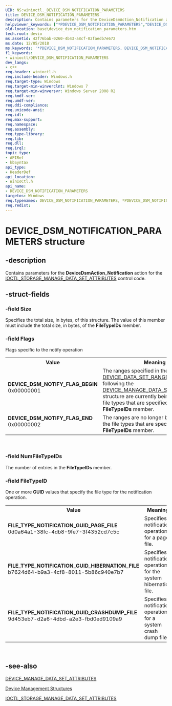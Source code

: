 ```yaml
---
UID: NS:winioctl._DEVICE_DSM_NOTIFICATION_PARAMETERS
title: DEVICE_DSM_NOTIFICATION_PARAMETERS
description: Contains parameters for the DeviceDsmAction_Notification action for the IOCTL_STORAGE_MANAGE_DATA_SET_ATTRIBUTES control code.helpviewer_keywords: ["*PDEVICE_DSM_NOTIFICATION_PARAMETERS","DEVICE_DSM_NOTIFICATION_PARAMETERS","DEVICE_DSM_NOTIFICATION_PARAMETERS structure","DEVICE_DSM_NOTIFY_FLAG_BEGIN","DEVICE_DSM_NOTIFY_FLAG_END","FILE_TYPE_NOTIFICATION_GUID_CRASHDUMP_FILE","FILE_TYPE_NOTIFICATION_GUID_HIBERNATION_FILE","FILE_TYPE_NOTIFICATION_GUID_PAGE_FILE","PDEVICE_DSM_NOTIFICATION_PARAMETERS","PDEVICE_DSM_NOTIFICATION_PARAMETERS structure pointer","base.device_dsm_notification_parameters","winioctl/DEVICE_DSM_NOTIFICATION_PARAMETERS","winioctl/PDEVICE_DSM_NOTIFICATION_PARAMETERS"]
old-location: base\device_dsm_notification_parameters.htm
tech.root: devio
ms.assetid: 42f76bab-0260-4b43-a8cf-02faedb7e672
ms.date: 12/05/2018
ms.keywords: '*PDEVICE_DSM_NOTIFICATION_PARAMETERS, DEVICE_DSM_NOTIFICATION_PARAMETERS, DEVICE_DSM_NOTIFICATION_PARAMETERS structure, DEVICE_DSM_NOTIFY_FLAG_BEGIN, DEVICE_DSM_NOTIFY_FLAG_END, FILE_TYPE_NOTIFICATION_GUID_CRASHDUMP_FILE, FILE_TYPE_NOTIFICATION_GUID_HIBERNATION_FILE, FILE_TYPE_NOTIFICATION_GUID_PAGE_FILE, PDEVICE_DSM_NOTIFICATION_PARAMETERS, PDEVICE_DSM_NOTIFICATION_PARAMETERS structure pointer, base.device_dsm_notification_parameters, winioctl/DEVICE_DSM_NOTIFICATION_PARAMETERS, winioctl/PDEVICE_DSM_NOTIFICATION_PARAMETERS'
f1_keywords:
- winioctl/DEVICE_DSM_NOTIFICATION_PARAMETERS
dev_langs:
- c++
req.header: winioctl.h
req.include-header: Windows.h
req.target-type: Windows
req.target-min-winverclnt: Windows 7
req.target-min-winversvr: Windows Server 2008 R2
req.kmdf-ver: 
req.umdf-ver: 
req.ddi-compliance: 
req.unicode-ansi: 
req.idl: 
req.max-support: 
req.namespace: 
req.assembly: 
req.type-library: 
req.lib: 
req.dll: 
req.irql: 
topic_type:
- APIRef
- kbSyntax
api_type:
- HeaderDef
api_location:
- WinIoCtl.h
api_name:
- DEVICE_DSM_NOTIFICATION_PARAMETERS
targetos: Windows
req.typenames: DEVICE_DSM_NOTIFICATION_PARAMETERS, *PDEVICE_DSM_NOTIFICATION_PARAMETERS
req.redist: 
---
```


# DEVICE_DSM_NOTIFICATION_PARAMETERS structure


## -description


Contains parameters for the <b>DeviceDsmAction_Notification</b> action for the 
    <a href="https://docs.microsoft.com/windows/desktop/api/winioctl/ni-winioctl-ioctl_storage_manage_data_set_attributes">IOCTL_STORAGE_MANAGE_DATA_SET_ATTRIBUTES</a> 
    control code.


## -struct-fields




### -field Size

Specifies the total size, in bytes, of this structure. The value of this member must include the total 
      size, in bytes, of the <b>FileTypeIDs</b> member.


### -field Flags

Flags specific to the notify operation

<table>
<tr>
<th>Value</th>
<th>Meaning</th>
</tr>
<tr>
<td width="40%"><a id="DEVICE_DSM_NOTIFY_FLAG_BEGIN"></a><a id="device_dsm_notify_flag_begin"></a><dl>
<dt><b>DEVICE_DSM_NOTIFY_FLAG_BEGIN</b></dt>
<dt>0x00000001</dt>
</dl>
</td>
<td width="60%">
The ranges specified in the 
        <a href="https://docs.microsoft.com/windows/desktop/api/winioctl/ns-winioctl-device_data_set_range">DEVICE_DATA_SET_RANGE</a> structures following the 
        <a href="https://docs.microsoft.com/windows/win32/api/winioctl/ns-winioctl-device_manage_data_set_attributes">DEVICE_MANAGE_DATA_SET_ATTRIBUTES</a> 
        structure are currently being used by the file types that are specified in the 
        <b>FileTypeIDs</b> member.

</td>
</tr>
<tr>
<td width="40%"><a id="DEVICE_DSM_NOTIFY_FLAG_END"></a><a id="device_dsm_notify_flag_end"></a><dl>
<dt><b>DEVICE_DSM_NOTIFY_FLAG_END</b></dt>
<dt>0x00000002</dt>
</dl>
</td>
<td width="60%">
The ranges are no longer being used by the file types that are specified in the 
        <b>FileTypeIDs</b> member.

</td>
</tr>
</table>
 


### -field NumFileTypeIDs

The number of entries in the <b>FileTypeIDs</b> member.


### -field FileTypeID

One or more <b>GUID</b> values that specify the file type for the notification 
       operation.

<table>
<tr>
<th>Value</th>
<th>Meaning</th>
</tr>
<tr>
<td width="40%"><a id="FILE_TYPE_NOTIFICATION_GUID_PAGE_FILE"></a><a id="file_type_notification_guid_page_file"></a><dl>
<dt><b>FILE_TYPE_NOTIFICATION_GUID_PAGE_FILE</b></dt>
<dt>0d0a64a1-38fc-4db8-9fe7-3f4352cd7c5c</dt>
</dl>
</td>
<td width="60%">
Specifies a notification operation for a page file.

</td>
</tr>
<tr>
<td width="40%"><a id="FILE_TYPE_NOTIFICATION_GUID_HIBERNATION_FILE"></a><a id="file_type_notification_guid_hibernation_file"></a><dl>
<dt><b>FILE_TYPE_NOTIFICATION_GUID_HIBERNATION_FILE</b></dt>
<dt>b7624d64-b9a3-4cf8-8011-5b86c940e7b7</dt>
</dl>
</td>
<td width="60%">
Specifies a notification operation for the system hibernation file.

</td>
</tr>
<tr>
<td width="40%"><a id="FILE_TYPE_NOTIFICATION_GUID_CRASHDUMP_FILE"></a><a id="file_type_notification_guid_crashdump_file"></a><dl>
<dt><b>FILE_TYPE_NOTIFICATION_GUID_CRASHDUMP_FILE</b></dt>
<dt>9d453eb7-d2a6-4dbd-a2e3-fbd0ed9109a9</dt>
</dl>
</td>
<td width="60%">
Specifies a notification operation for a system crash dump file.

</td>
</tr>
</table>
 


## -see-also




<a href="https://docs.microsoft.com/windows/win32/api/winioctl/ns-winioctl-device_manage_data_set_attributes">DEVICE_MANAGE_DATA_SET_ATTRIBUTES</a>



<a href="https://docs.microsoft.com/windows/desktop/DevIO/device-management-structures">Device Management Structures</a>



<a href="https://docs.microsoft.com/windows/desktop/api/winioctl/ni-winioctl-ioctl_storage_manage_data_set_attributes">IOCTL_STORAGE_MANAGE_DATA_SET_ATTRIBUTES</a>
 

 

